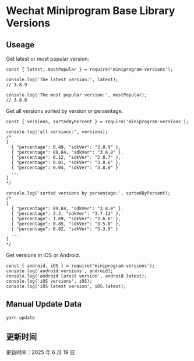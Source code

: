 
# Wechat Miniprogram Base Library Versions

## Useage

Get latest or most popular version:

```;
const { latest, mostPopular } = require('miniprogram-versions');

console.log('The latest version:', latest);
// 3.8.9

console.log('The most popular version:', mostPopular);
// 3.8.8

```

Get all versions sorted by version or persentage.

```
const { versions, sortedByPercent } = require('miniprogram-versions');

console.log('all versions:', versions);
/*
[
  { "percentage": 0.49, "sdkVer": "3.8.9" },
  { "percentage": 89.84, "sdkVer": "3.8.8" },
  { "percentage": 0.12, "sdkVer": "3.8.7" },
  { "percentage": 0.01, "sdkVer": "3.8.6" },
  { "percentage": 0.04, "sdkVer": "3.8.0" }
  ...
]
*/

console.log('sorted versions by persentage:', sortedByPercent);
/*
[
  { "percentage": 89.84, "sdkVer": "3.8.8" },
  { "percentage": 3.3, "sdkVer": "3.7.12" },
  { "percentage": 1.69, "sdkVer": "3.6.6" },
  { "percentage": 0.85, "sdkVer": "3.5.8" },
  { "percentage": 0.82, "sdkVer": "3.3.5" }
  ...
]
*/
```

Get versions in iOS or Android.

```
const { android, iOS } = require('miniprogram-versions');
console.log('android versions', android);
console.log('android latest version', android.latest);
console.log('iOS versions', iOS);
console.log('iOS latest version', iOS.latest);
```

## Manual Update Data

```
yarn update
```

## 更新时间

更新时间：2025 年 6 月 19 日
